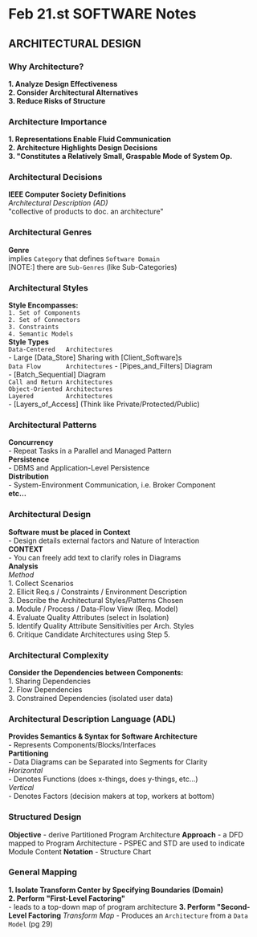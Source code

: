 # Feb 21.st SOFTWARE Notes #  
  
## ARCHITECTURAL DESIGN ##   
  
### Why Architecture? ###  
 **1. Analyze Design Effectiveness**  
 **2. Consider Architectural Alternatives**  
 **3. Reduce Risks of Structure**   
  
### Architecture Importance ###  
 **1. Representations Enable Fluid Communication**  
 **2. Architecture Highlights Design Decisions**  
 **3. "Constitutes a Relatively Small, Graspable Mode of System Op.**  
  
### Architectural Decisions ###  
 **IEEE Computer Society Definitions**  
    *Architectural Description (AD)*  
        "collective of products to doc. an architecture"  
    
### Architectural Genres ###  
 **Genre**   
    implies `Category` that defines `Software Domain`  
    [NOTE:] there are `Sub-Genres` (like Sub-Categories)  
  
### Architectural Styles ###  
 **Style Encompasses:**  
    `1. Set of Components`  
    `2. Set of Connectors`  
    `3. Constraints`  
    `4. Semantic Models`  
 **Style Types**  
    `Data-Centered   Architectures`  
        - Large [Data_Store] Sharing with [Client_Software]s  
    `Data Flow       Architectures`
        - [Pipes_and_Filters] Diagram  
        - [Batch_Sequential]  Diagram  
    `Call and Return Architectures`  
    `Object-Oriented Architectures`  
    `Layered         Architectures`  
        - [Layers_of_Access] (Think like Private/Protected/Public)    
    
### Architectural Patterns ###  
 **Concurrency**  
    - Repeat Tasks in a Parallel and Managed Pattern  
 **Persistence**  
    - DBMS and Application-Level Persistence  
 **Distribution**  
    - System-Environment Communication, i.e. Broker Component      
 **etc...**  
     
### Architectural Design ###     
 **Software must be placed in Context**   
    - Design details external factors and Nature of Interaction   
 **CONTEXT**   
    - You can freely add text to clarify roles in Diagrams   
 **Analysis**   
    *Method*   
        1. Collect Scenarios   
        2. Ellicit Req.s / Constraints / Environment Description   
        3. Describe the Architectural Styles/Patterns Chosen    
            a. Module / Process / Data-Flow View (Req. Model)   
        4. Evaluate Quality Attributes (select in Isolation)   
        5. Identify Quality Attribute Sensitivities per Arch. Styles  
        6. Critique Candidate Architectures using Step 5.   
   
### Architectural Complexity ###   
 **Consider the Dependencies between Components:**   
    1. Sharing     Dependencies   
    2. Flow        Dependencies    
    3. Constrained Dependencies (isolated user data)   
   
### Architectural Description Language (ADL) ###   
 **Provides Semantics & Syntax for Software Architecture**   
    - Represents Components/Blocks/Interfaces   
 **Partitioning**   
    - Data Diagrams can be Separated into Segments for Clarity   
    *Horizontal*   
        - Denotes Functions (does x-things, does y-things, etc...)   
    *Vertical*  
        - Denotes Factors (decision makers at top, workers at bottom)
       
### Structured Design ###   
 **Objective**
    - derive Partitioned Program Architecture
 **Approach**
    - a DFD mapped to Program Architecture
    - PSPEC and STD are used to indicate Module Content
 **Notation**
    - Structure Chart

### General Mapping ###  
 **1. Isolate Transform Center by Specifying Boundaries (Domain)**  
 **2. Perform "First-Level Factoring"**   
    - leads to a top-down map of program architecture
 **3. Perform "Second-Level Factoring**
    *Transform Map*
        - Produces an `Architecture` from a `Data Model` (pg 29)